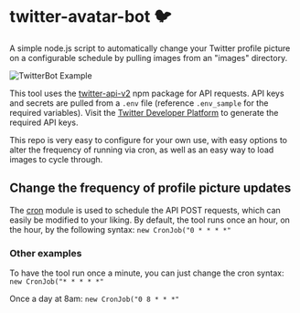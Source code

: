 # twitter-avatar-bot 🐦
A simple node.js script to automatically change your Twitter profile picture on a configurable schedule by pulling images from an "images" directory.

![TwitterBot Example](https://i.imgur.com/HdCbeiZ.png)

This tool uses the [twitter-api-v2](https://www.npmjs.com/package/twitter-api-v2) npm package for API requests. API keys and secrets are pulled from a `.env` file (reference `.env_sample` for the required variables). Visit the [Twitter Developer Platform](https://developer.twitter.com) to generate the required API keys.

This repo is very easy to configure for your own use, with easy options to alter the frequency of running via cron, as well as an easy way to load images to cycle through.

## Change the frequency of profile picture updates
The [cron](https://www.npmjs.com/package/cron) module is used to schedule the API POST requests, which can easily be modified to your liking. By default, the tool runs once an hour, on the hour, by the following syntax:
`new CronJob("0 * * * *"`

### Other examples

To have the tool run once a minute, you can just change the cron syntax:
`new CronJob("* * * * *"`

Once a day at 8am:
`new CronJob("0 8 * * *"`
